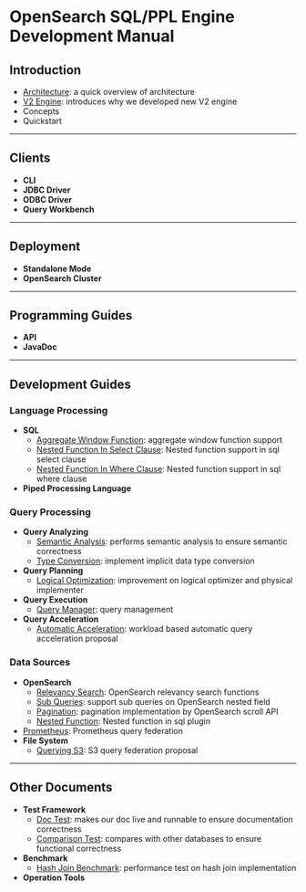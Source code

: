
# OpenSearch SQL/PPL Engine Development Manual

## Introduction

+ [Architecture](intro-architecture.md): a quick overview of architecture
+ [V2 Engine](intro-v2-engine.md): introduces why we developed new V2 engine
+ Concepts
+ Quickstart

---
## Clients

+ **CLI**
+ **JDBC Driver**
+ **ODBC Driver**
+ **Query Workbench**

---
## Deployment

+ **Standalone Mode**
+ **OpenSearch Cluster**

---
## Programming Guides

+ **API**
+ **JavaDoc**

---
## Development Guides

### Language Processing

+ **SQL**
  + [Aggregate Window Function](sql-aggregate-window-function.md): aggregate window function support
  + [Nested Function In Select Clause](sql-nested-function-select-clause.md): Nested function support in sql select clause
  + [Nested Function In Where Clause](sql-nested-function-where-clause.md): Nested function support in sql where clause
+ **Piped Processing Language**

### Query Processing

+ **Query Analyzing**
  + [Semantic Analysis](query-semantic-analysis.md): performs semantic analysis to ensure semantic correctness
  + [Type Conversion](query-type-conversion.md): implement implicit data type conversion
+ **Query Planning**
  + [Logical Optimization](query-optimizier-improvement.md): improvement on logical optimizer and physical implementer
+ **Query Execution**
  + [Query Manager](query-manager.md): query management
+ **Query Acceleration**
  + [Automatic Acceleration](query-automatic-acceleration.md): workload based automatic query acceleration proposal

### Data Sources

+ **OpenSearch**
  + [Relevancy Search](opensearch-relevancy-search.md): OpenSearch relevancy search functions
  + [Sub Queries](opensearch-nested-field-subquery.md): support sub queries on OpenSearch nested field
  + [Pagination](opensearch-pagination.md): pagination implementation by OpenSearch scroll API
  + [Nested Function](sql-nested-function.md): Nested function in sql plugin
+ [Prometheus](datasource-prometheus.md): Prometheus query federation
+ **File System**
  + [Querying S3](datasource-query-s3.md): S3 query federation proposal

---
## Other Documents

+ **Test Framework**
  + [Doc Test](testing-doctest.md): makes our doc live and runnable to ensure documentation correctness
  + [Comparison Test](testing-comparison-test.md): compares with other databases to ensure functional correctness
+ **Benchmark**
  + [Hash Join Benchmark](testing-hash-join-benchmark.md): performance test on hash join implementation
+ **Operation Tools**
